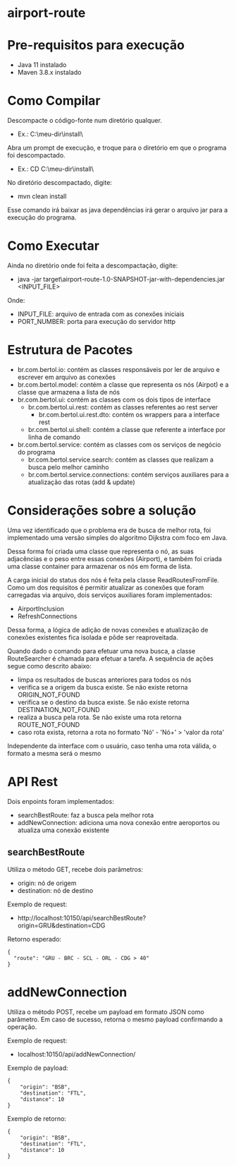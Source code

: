 # airport-route

# Pre-requisitos para execução
- Java 11 instalado
- Maven 3.8.x instalado

# Como Compilar
Descompacte o código-fonte num diretório qualquer.
- Ex.: C:\meu-dir\install\

Abra um prompt de execução, e troque para o diretório em que o programa foi descompactado.
- Ex.: CD C:\meu-dir\install\

No diretório descompactado, digite:
- mvn clean install

Esse comando irá baixar as java dependências irá gerar o arquivo jar para a execução do programa.

# Como Executar
Ainda no diretório onde foi feita a descompactação, digite:
- java -jar target\airport-route-1.0-SNAPSHOT-jar-with-dependencies.jar <INPUT_FILE>

Onde:
- INPUT_FILE: arquivo de entrada com as conexões iniciais
- PORT_NUMBER: porta para execução do servidor http

# Estrutura de Pacotes
- br.com.bertol.io: contém as classes responsáveis por ler de arquivo e escrever em arquivo as conexões
- br.com.bertol.model: contém a classe que representa os nós (Airpot) e a classe que armazena a lista de nós
- br.com.bertol.ui: contém as classes com os dois tipos de interface
  - br.com.bertol.ui.rest: contém as classes referentes ao rest server
    - br.com.bertol.ui.rest.dto: contém os wrappers para a interface rest
  - br.com.bertol.ui.shell: contém a classe que referente a interface por linha de comando
- br.com.bertol.service: contém as classes com os serviços de negócio do programa
  - br.com.bertol.service.search: contém as classes que realizam a busca pelo melhor caminho
  - br.com.bertol.service.connections: contém serviços auxiliares para a atualização das rotas (add & update)

# Considerações sobre a solução
Uma vez identificado que o problema era de busca de melhor rota, foi implementado uma versão simples do algoritmo Dijkstra com foco em Java.

Dessa forma foi criada uma classe que representa o nó, as suas adjacências e o peso entre essas conexões (Airport), e também foi criada uma classe container para armazenar os nós em forma de lista.

A carga inicial do status dos nós é feita pela classe ReadRoutesFromFile. Como um dos requisitos é permitir atualizar as conexões que foram carregadas via arquivo, dois serviços auxiliares foram implementados:
- AirportInclusion
- RefreshConnections

Dessa forma, a lógica de adição de novas conexões e atualização de conexões existentes fica isolada e pôde ser reaproveitada.

Quando dado o comando para efetuar uma nova busca, a classe RouteSearcher é chamada para efetuar a tarefa. A sequência de ações segue como descrito abaixo:
- limpa os resultados de buscas anteriores para todos os nós
- verifica se a origem da busca existe. Se não existe retorna ORIGIN_NOT_FOUND
- verifica se o destino da busca existe. Se não existe retorna DESTINATION_NOT_FOUND
- realiza a busca pela rota. Se não existe uma rota retorna ROUTE_NOT_FOUND
- caso rota exista, retorna a rota no formato 'Nó' - 'Nó+' > 'valor da rota'

Independente da interface com o usuário, caso tenha uma rota válida, o formato a mesma será o mesmo

# API Rest
Dois enpoints foram implementados:
- searchBestRoute: faz a busca pela melhor rota
- addNewConnection: adiciona uma nova conexão entre aeroportos ou atualiza uma conexão existente

## searchBestRoute
Utiliza o método GET, recebe dois parâmetros:
- origin: nó de origem
- destination: nó de destino

Exemplo de request:
- http://localhost:10150/api/searchBestRoute?origin=GRU&destination=CDG

Retorno esperado:
```
{
  "route": "GRU - BRC - SCL - ORL - CDG > 40" 
}
```
# addNewConnection
Utiliza o método POST, recebe um payload em formato JSON como parâmetro. Em caso de sucesso, retorna o mesmo payload confirmando a operação. 

Exemplo de request:
- localhost:10150/api/addNewConnection/

Exemplo de payload:
```
{
    "origin": "BSB",
    "destination": "FTL",
    "distance": 10
}
```

Exemplo de retorno:
```
{
    "origin": "BSB",
    "destination": "FTL",
    "distance": 10
}
```